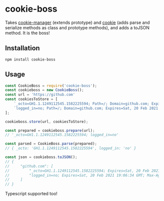 # cookie-boss

Takes [cookie-manager](https://github.com/juji/cookie-manager) (extends prototype) and [cookie](https://github.com/jshttp/cookie) (adds parse and serialize methods as class and prototype methods), and adds a toJSON method. It is the boss!

## Installation
```
npm install cookie-boss
```

## Usage
```javascript
const CookieBoss = require('cookie-boss');
const cookieboss = new CookieBoss();
const url = 'https://github.com'
const cookiesToStore = [
    `_octo=GH1.1.1249112545.1582225594; Path=/; Domain=github.com; Expires=Sat, 20 Feb 2021 19:06:34 GMT; Secure`,
    `logged_in=no; Path=/; Domain=github.com; Expires=Sat, 20 Feb 2021 19:06:34 GMT; HttpOnly; Secure`
];

cookieboss.store(url, cookiesToStore);

const prepared = cookieboss.prepare(url);
// '_octo=GH1.1.1249112545.1582225594; logged_in=no'

const parsed = CookieBoss.parse(prepared);
// { _octo: 'GH1.1.1249112545.1582225594', logged_in: 'no' }

const json = cookieboss.toJSON();
// {
//     "github.com": [
//         "_octo=GH1.1.1249112545.1582225594; Expires=Sat, 20 Feb 2021 19:06:34 GMT; Max-Age=31611923; Path=/; Domain=github.com; secure",
//         "logged_in=no; Expires=Sat, 20 Feb 2021 19:06:34 GMT; Max-Age=31611923; Path=/; Domain=github.com; secure; HttpOnly"
//     ]
// }
```

Typescript supported too!